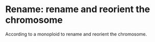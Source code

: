 # Rename: rename and reorient the chromosome

According to a monoploid to rename and reorient the chromosome. 


```shell

```